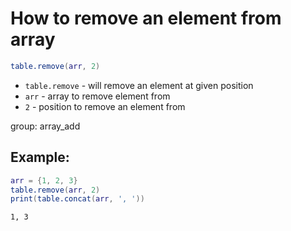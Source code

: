 # How to remove an element from array

```lua
table.remove(arr, 2)
```

- `table.remove` - will remove an element at given position
- `arr` - array to remove element from
- `2` - position to remove an element from

group: array_add

## Example: 
```lua
arr = {1, 2, 3}
table.remove(arr, 2)
print(table.concat(arr, ', '))
```
```
1, 3

```

